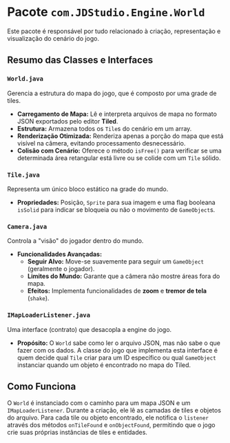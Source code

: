 # Pacote `com.JDStudio.Engine.World`

Este pacote é responsável por tudo relacionado à criação, representação e visualização do cenário do jogo.

## Resumo das Classes e Interfaces

### `World.java`

Gerencia a estrutura do mapa do jogo, que é composto por uma grade de tiles.
- **Carregamento de Mapa:** Lê e interpreta arquivos de mapa no formato JSON exportados pelo editor **Tiled**.
- **Estrutura:** Armazena todos os `Tile`s do cenário em um array.
- **Renderização Otimizada:** Renderiza apenas a porção do mapa que está visível na câmera, evitando processamento desnecessário.
- **Colisão com Cenário:** Oferece o método `isFree()` para verificar se uma determinada área retangular está livre ou se colide com um `Tile` sólido.

### `Tile.java`

Representa um único bloco estático na grade do mundo.
- **Propriedades:** Posição, `Sprite` para sua imagem e uma flag booleana `isSolid` para indicar se bloqueia ou não o movimento de `GameObject`s.

### `Camera.java`

Controla a "visão" do jogador dentro do mundo.
- **Funcionalidades Avançadas:**
    - **Seguir Alvo:** Move-se suavemente para seguir um `GameObject` (geralmente o jogador).
    - **Limites do Mundo:** Garante que a câmera não mostre áreas fora do mapa.
    - **Efeitos:** Implementa funcionalidades de **zoom** e **tremor de tela** (`shake`).

### `IMapLoaderListener.java`

Uma interface (contrato) que desacopla a engine do jogo.
- **Propósito:** O `World` sabe como ler o arquivo JSON, mas não sabe o que fazer com os dados. A classe do jogo que implementa esta interface é quem decide qual `Tile` criar para um ID específico ou qual `GameObject` instanciar quando um objeto é encontrado no mapa do Tiled.

## Como Funciona

O `World` é instanciado com o caminho para um mapa JSON e um `IMapLoaderListener`. Durante a criação, ele lê as camadas de tiles e objetos do arquivo. Para cada tile ou objeto encontrado, ele notifica o `listener` através dos métodos `onTileFound` e `onObjectFound`, permitindo que o jogo crie suas próprias instâncias de tiles e entidades.